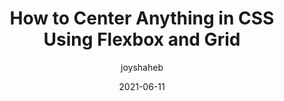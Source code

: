 ---
author: joyshaheb
date: 2021-06-11
publisher: freecodecamp
tags:
  - css
  - layout
target_url: https://www.freecodecamp.org/news/how-to-center-objects-using-css/
title: How to Center Anything in CSS Using Flexbox and Grid
---